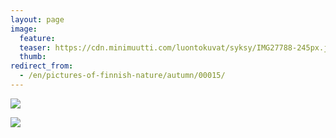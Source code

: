 ```yaml
---
layout: page
image:
  feature:
  teaser: https://cdn.minimuutti.com/luontokuvat/syksy/IMG27788-245px.jpg
  thumb:
redirect_from:
  - /en/pictures-of-finnish-nature/autumn/00015/
---
```


![](https://cdn.minimuutti.com/luontokuvat/syksy/IMG27784-800px.jpg)

![](https://cdn.minimuutti.com/luontokuvat/syksy/IMG27788-800px.jpg)
